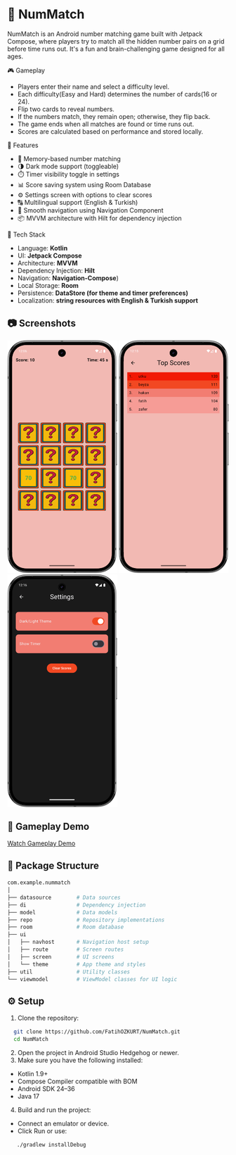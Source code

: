 # 📱 NumMatch

NumMatch is an Android number matching game built with Jetpack Compose, where players try to match all the hidden number pairs on a grid before time runs out. It's a fun and brain-challenging game designed for all ages.

🎮 Gameplay
- Players enter their name and select a difficulty level.
- Each difficulty(Easy and Hard) determines the number of cards(16 or 24).
- Flip two cards to reveal numbers.
- If the numbers match, they remain open; otherwise, they flip back.
- The game ends when all matches are found or time runs out.
- Scores are calculated based on performance and stored locally.

🌟 Features
- 🧠 Memory-based number matching
- 🌗 Dark mode support (toggleable)
- ⏱️ Timer visibility toggle in settings
- 📊 Score saving system using Room Database
- ⚙️ Settings screen with options to clear scores
- 🔠 Multilingual support (English & Turkish)
- 🧭 Smooth navigation using Navigation Component
- 📦 MVVM architecture with Hilt for dependency injection

🔧 Tech Stack
- Language: **Kotlin**
- UI: **Jetpack Compose**
- Architecture: **MVVM**
- Dependency Injection: **Hilt**
- Navigation: **Navigation-Compose**)
- Local Storage: **Room**
- Persistence: **DataStore (for theme and timer preferences)**
- Localization: **string resources with English & Turkish support**

## 📷 Screenshots

<img src="https://github.com/FatihOZKURT/NumMatch/blob/master/screenshots/GameScreen.png" width="250" />
<img src="https://github.com/FatihOZKURT/NumMatch/blob/master/screenshots/ScoreScreen.png" width="250" />
<img src="https://github.com/FatihOZKURT/NumMatch/blob/master/screenshots/SettingsScreen.png" width="250" />

## 🎥 Gameplay Demo

[Watch Gameplay Demo](https://github.com/FatihOZKURT/NumMatch/blob/master/screenshots/video.mp4)

## 📂 Package Structure
 ```bash
com.example.nummatch
│
├── datasource        # Data sources
├── di                # Dependency injection
├── model             # Data models
├── repo              # Repository implementations
├── room              # Room database
├── ui                
│   ├── navhost       # Navigation host setup
│   ├── route         # Screen routes   
│   ├── screen        # UI screens
│   └── theme         # App theme and styles
├── util              # Utility classes
└── viewmodel         # ViewModel classes for UI logic
```


## ⚙️ Setup

1. Clone the repository:
 ```bash
   git clone https://github.com/FatihOZKURT/NumMatch.git
   cd NumMatch
 ```
2. Open the project in Android Studio Hedgehog or newer.
3. Make sure you have the following installed:
  - Kotlin 1.9+
  - Compose Compiler compatible with BOM
  - Android SDK 24–36
  - Java 17
4. Build and run the project:
  - Connect an emulator or device.
  - Click Run or use:
```bash
   ./gradlew installDebug
```
